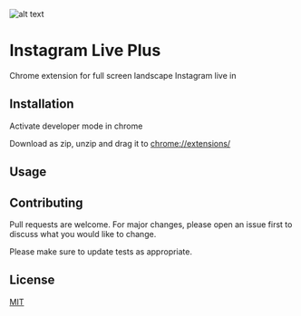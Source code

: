 ![alt text](https://github.com/esmaeilbahrani/instagram_live_plus/blob/master/icon.png?raw=true)


# Instagram Live Plus

Chrome extension for full screen landscape Instagram live in


## Installation

Activate developer mode in chrome

Download as zip, unzip and drag it to [chrome://extensions/](chrome://extensions/)

## Usage


 
## Contributing
Pull requests are welcome. For major changes, please open an issue first to discuss what you would like to change.

Please make sure to update tests as appropriate.

## License
[MIT](https://choosealicense.com/licenses/mit/)
